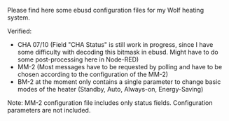 Please find here some ebusd configuration files for my Wolf heating system.

Verified:
- CHA 07/10 (Field "CHA Status" is still work in progress, since I have some difficulty with decoding this bitmask in ebusd. Might have to do some post-processing here in Node-RED)
- MM-2 (Most messages have to be requested by polling and have to be chosen according to the configuration of the MM-2)
- BM-2 at the moment only contains a single parameter to change basic modes of the heater (Standby, Auto, Always-on, Energy-Saving) 


Note: MM-2 configuration file includes only status fields. Configuration parameters are not included.
